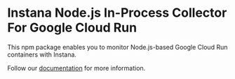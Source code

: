 Instana Node.js In-Process Collector For Google Cloud Run
=========================================================

This npm package enables you to monitor Node.js-based Google Cloud Run containers with Instana.

Follow our [documentation](https://www.ibm.com/docs/en/instana-observability/current?topic=agents-google-cloud-run#nodejs) for more information.

